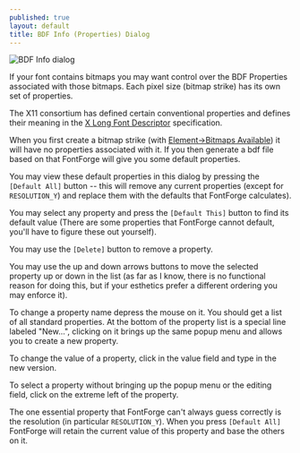 ```yaml
---
published: true
layout: default
title: BDF Info (Properties) Dialog
---
```


![BDF Info dialog](/assets/img/dialogs1-bdfinfo.png)

If your font contains bitmaps you may want control over 
the BDF Properties associated with those bitmaps. Each
pixel size (bitmap strike) has its own set of properties.

The X11 consortium has defined certain conventional properties and
defines their meaning in the [X Long Font
Descriptor](http://ftp.xfree86.org/pub/XFree86/4.5.0/doc/xlfd.txt)
specification.

When you first create a bitmap strike (with [Element->Bitmaps
Available](../elementmenu/#Bitmap+Strikes+Available...)) it will 
have no properties associated with it. If you then generate a bdf file
based on that FontForge will give you some default properties.

You may view these default properties in this dialog by pressing the
`[Default All]` button -- this will remove any current properties
(except for `RESOLUTION_Y`) and replace them with the defaults that
FontForge calculates).

You may select any property and press the `[Default This]` button to
find its default value (There are some properties that FontForge cannot
default, you'll have to figure these out yourself).

You may use the `[Delete]` button to remove a property.

You may use the up and down arrows buttons to move the selected property
up or down in the list (as far as I know, there is no functional reason
for doing this, but if your esthetics prefer a different ordering you
may enforce it).

To change a property name depress the mouse on it. You should get a list
of all standard properties. At the bottom of the property list is a
special line labeled "New...", clicking on it brings up the same popup
menu and allows you to create a new property.

To change the value of a property, click in the value field and type in
the new version.

To select a property without bringing up the popup menu or the editing
field, click on the extreme left of the property.

The one essential property that FontForge can't always guess correctly
is the resolution (in particular `RESOLUTION_Y`). When you press
`[Default All]` FontForge will retain the current value of this property
and base the others on it.
